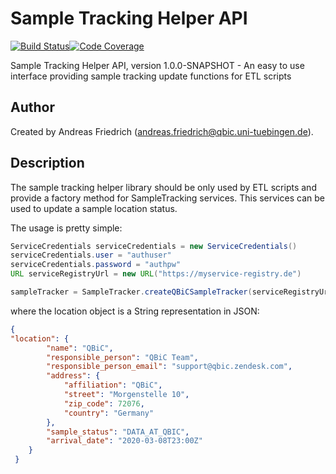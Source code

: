 # Sample Tracking Helper API

[![Build Status](https://travis-ci.com/qbicsoftware/sample-tracking-helper-lib.svg?branch=development)](https://travis-ci.com/qbicsoftware/sample-tracking-helper-lib)[![Code Coverage]( https://codecov.io/gh/qbicsoftware/sample-tracking-helper-lib/branch/development/graph/badge.svg)](https://codecov.io/gh/qbicsoftware/sample-tracking-helper-lib)

Sample Tracking Helper API, version 1.0.0-SNAPSHOT - An easy to use interface providing sample tracking update functions for ETL scripts

## Author
Created by Andreas Friedrich (andreas.friedrich@qbic.uni-tuebingen.de).

## Description

The sample tracking helper library should be only used by ETL scripts and provide a factory method for SampleTracking services. This services can be used to update a sample location status.

The usage is pretty simple:

```java
ServiceCredentials serviceCredentials = new ServiceCredentials()
serviceCredentials.user = "authuser"
serviceCredentials.password = "authpw"
URL serviceRegistryUrl = new URL("https://myservice-registry.de")

sampleTracker = SampleTracker.createQBiCSampleTracker(serviceRegistryUrl, serviceCredentials, location)
```

where the location object is a String representation in JSON:

```json
{
"location": {
        "name": "QBiC",
        "responsible_person": "QBiC Team",
        "responsible_person_email": "support@qbic.zendesk.com",
        "address": {
            "affiliation": "QBiC",
            "street": "Morgenstelle 10",
            "zip_code": 72076,
            "country": "Germany"
        },
        "sample_status": "DATA_AT_QBIC",
        "arrival_date": "2020-03-08T23:00Z"
    }
 }
```
